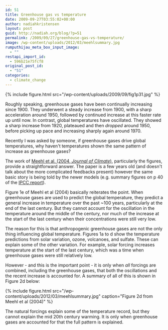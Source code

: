 ```yaml
---
id: 51
title: Greenhouse gas vs temperature
date: 2009-09-27T03:55:02+00:00
author: nadiahkristensen
layout: post
guid: http://nadiah.org/blog/?p=51
permalink: /2009/09/27/greenhouse-gas-vs-temperature/
image: /wp-content/uploads/2012/03/meehlsummary.jpg
rumputhijau_meta_box_input_image:
  - ""
restapi_import_id:
  - 596b21e75fcf8
original_post_id:
  - "51"
categories:
  - climate_change
---
```


{%
    include figure.html
    src="/wp-content/uploads/2009/09/fig1p31.jpg"
%}

Roughly speaking, greenhouse gases have been continually increasing since 1900. They underwent a steady increase from 1900, with a sharp acceleration around 1950, followed by continued increase at this faster rate up until now. In contrast, global temperatures have oscillated. They showed a sharp increase from 1920, plateaued and then _dropped_ around 1950, before picking up pace and increasing sharply again around 1970. 

Recently I was asked by someone, if greenhouse gases drive global temperatures, why haven't temperatures shown the same pattern of increase as greenhouse gases?

The work of [Meehl et al. (2004, _Journal of Climate_)](/s3/meehl_additivity.pdf), particularly the figures, provide a straightforward answer. The paper is a few years old (and doesn't talk about the more complicated feedbacks present) however the same basic story is being told by the newer models (e.g. summary figures on p 40 of the [IPCC report](https://www.ipcc.ch/report/ar4/syr/)).

Figure 1e of Meehl et al (2004) basically reiterates the point. When greenhouse gases are used to predict the global temperature, they predict a general increase in temperature over the past ~100 years, particularly at the end of the last century. But they cannot account for the oscillation in the temperature around the middle of the century, nor much of the increase at the start of the last century when their concentrations were still very low.

The reason for this is that anthropogenic greenhouse gases are not the only thing influencing global temperature. Figures 1a to d show the temperature predictions from solar variation, ozone, volcanoes, and sulfate. These can explain some of the other variation. For example, solar forcing increases temperature at the start of the last century, which was a time when greenhouse gases were still relatively low. 

However - and this is the important point - it is only when _all_ forcings are combined, including the greenhouse gases, that both the oscillations and the recent increase is accounted for. A summary of all of this is shown in Figure 2d below:

{%
    include figure.html
    src="/wp-content/uploads/2012/03/meehlsummary.jpg"
    caption="Figure 2d from Meehl et al (2004)"
%}

The natural forcings explain some of the temperature record, but they cannot explain the mid 20th century warming. It is only when greenhouse gases are accounted for that the full pattern is explained.
